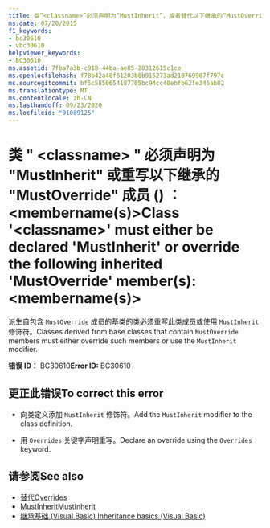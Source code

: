 ```yaml
---
title: 类“<classname>”必须声明为“MustInherit”，或者替代以下继承的“MustOverride”成员：<membername(s)>
ms.date: 07/20/2015
f1_keywords:
- bc30610
- vbc30610
helpviewer_keywords:
- BC30610
ms.assetid: 7fba7a3b-c918-44ba-ae85-20312615c1ce
ms.openlocfilehash: f78b42a40f61203b8b915273ad210769907f797c
ms.sourcegitcommit: bf5c5850654187705bc94cc40ebfb62fe346ab02
ms.translationtype: MT
ms.contentlocale: zh-CN
ms.lasthandoff: 09/23/2020
ms.locfileid: "91089125"
---
```

# <a name="class-classname-must-either-be-declared-mustinherit-or-override-the-following-inherited-mustoverride-members-membernames"></a><span data-ttu-id="2bcda-102">类 " \<classname> " 必须声明为 "MustInherit" 或重写以下继承的 "MustOverride" 成员 () ： \<membername(s)></span><span class="sxs-lookup"><span data-stu-id="2bcda-102">Class '\<classname>' must either be declared 'MustInherit' or override the following inherited 'MustOverride' member(s): \<membername(s)></span></span>

<span data-ttu-id="2bcda-103">派生自包含 `MustOverride` 成员的基类的类必须重写此类成员或使用 `MustInherit` 修饰符。</span><span class="sxs-lookup"><span data-stu-id="2bcda-103">Classes derived from base classes that contain `MustOverride` members must either override such members or use the `MustInherit` modifier.</span></span>  
  
 <span data-ttu-id="2bcda-104">**错误 ID：** BC30610</span><span class="sxs-lookup"><span data-stu-id="2bcda-104">**Error ID:** BC30610</span></span>  
  
## <a name="to-correct-this-error"></a><span data-ttu-id="2bcda-105">更正此错误</span><span class="sxs-lookup"><span data-stu-id="2bcda-105">To correct this error</span></span>  
  
- <span data-ttu-id="2bcda-106">向类定义添加 `MustInherit` 修饰符。</span><span class="sxs-lookup"><span data-stu-id="2bcda-106">Add the `MustInherit` modifier to the class definition.</span></span>  
  
- <span data-ttu-id="2bcda-107">用 `Overrides` 关键字声明重写。</span><span class="sxs-lookup"><span data-stu-id="2bcda-107">Declare an override using the `Overrides` keyword.</span></span>  
  
## <a name="see-also"></a><span data-ttu-id="2bcda-108">请参阅</span><span class="sxs-lookup"><span data-stu-id="2bcda-108">See also</span></span>

- [<span data-ttu-id="2bcda-109">替代</span><span class="sxs-lookup"><span data-stu-id="2bcda-109">Overrides</span></span>](../language-reference/modifiers/overrides.md)
- [<span data-ttu-id="2bcda-110">MustInherit</span><span class="sxs-lookup"><span data-stu-id="2bcda-110">MustInherit</span></span>](../language-reference/modifiers/mustinherit.md)
- [<span data-ttu-id="2bcda-111">继承基础 (Visual Basic) </span><span class="sxs-lookup"><span data-stu-id="2bcda-111">Inheritance basics (Visual Basic)</span></span>](../programming-guide/language-features/objects-and-classes/inheritance-basics.md)
